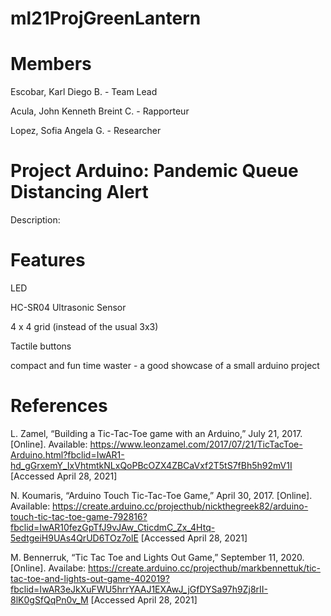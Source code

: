 # ml21ProjGreenLantern
# Members

Escobar, Karl Diego B. - Team Lead

Acula, John Kenneth Breint C. - Rapporteur

Lopez, Sofia Angela G. - Researcher

# Project Arduino: Pandemic Queue Distancing Alert

Description: 

# Features
LED

HC-SR04 Ultrasonic Sensor

4 x 4 grid (instead of the usual 3x3)

Tactile buttons 

compact and fun time waster - a good showcase of a small arduino project


# References
L. Zamel, “Building a Tic-Tac-Toe game with an Arduino,” July 21, 2017. [Online]. Available: https://www.leonzamel.com/2017/07/21/TicTacToe-Arduino.html?fbclid=IwAR1-hd_gGrxemY_IxVhtmtkNLxQoPBcOZX4ZBCaVxf2T5tS7fBh5h92mV1I                                                         [Accessed April 28, 2021]

N. Koumaris, “Arduino Touch Tic-Tac-Toe Game,” April 30, 2017. [Online]. Available: https://create.arduino.cc/projecthub/nickthegreek82/arduino-touch-tic-tac-toe-game-792816?fbclid=IwAR10fezGpTfJ9vJAw_CticdmC_Zx_4Htq-5edtgeiH9UAs4QrUD6TOz7olE                                       [Accessed April 28, 2021]

M. Bennerruk, “Tic Tac Toe and Lights Out Game,” September 11, 2020.[Online]. Availabe: https://create.arduino.cc/projecthub/markbennettuk/tic-tac-toe-and-lights-out-game-402019?fbclid=IwAR3eJkXuFWU5hrrYAAJ1EXAwJ_jGfDYSa97h9Zj8rII-8lK0gSfQqPn0v_M                                         [Accessed April 28, 2021]
